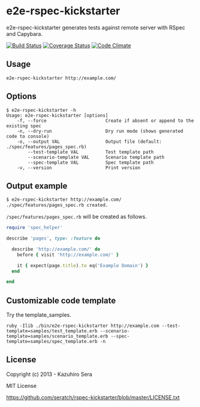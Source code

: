 # e2e-rspec-kickstarter

e2e-rspec-kickstarter generates tests against remote server with RSpec and Capybara.

[![Build Status](https://travis-ci.org/tsmsogn/e2e-rspec-kickstarter.png)](https://travis-ci.org/tsmsogn/e2e-rspec-kickstarter)
[![Coverage Status](https://coveralls.io/repos/tsmsogn/e2e-rspec-kickstarter/badge.png)](https://coveralls.io/r/tsmsogn/e2e-rspec-kickstarter)
[![Code Climate](https://codeclimate.com/github/tsmsogn/e2e-rspec-kickstarter.png)](https://codeclimate.com/github/tsmsogn/e2e-rspec-kickstarter)

## Usage

    e2e-rspec-kickstarter http://example.com/

## Options

```
$ e2e-rspec-kickstarter -h
Usage: e2e-rspec-kickstarter [options]
    -f, --force                      Create if absent or append to the existing spec
    -n, --dry-run                    Dry run mode (shows generated code to console)
    -o, --output VAL                 Output file (default: ./spec/features/pages_spec.rb)
        --test-template VAL          Test template path
        --scenario-template VAL      Scenario template path
        --spec-template VAL          Spec template path
    -v, --version                    Print version
```

## Output example

```sh
$ e2e-rspec-kickstarter http://example.com/
./spec/features/pages_spec.rb created.
```

`/spec/features/pages_spec.rb` will be created as follows.

```ruby
require 'spec_helper'

describe 'pages', type: :feature do

  describe 'http://example.com/' do
    before { visit 'http://example.com/' }

    it { expect(page.title).to eq('Example Domain') }
  end

end
```

## Customizable code template

Try the template_samples.

```
ruby -Ilib ./bin/e2e-rspec-kickstarter http://example.com --test-template=samples/test_template.erb --scenario-template=samples/scenario_template.erb --spec-template=samples/spec_template.erb -n
```

## License

Copyright (c) 2013 - Kazuhiro Sera

MIT License

https://github.com/seratch/rspec-kickstarter/blob/master/LICENSE.txt

